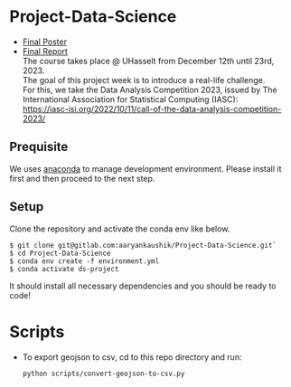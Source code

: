 # Project-Data-Science
- [Final Poster](https://github.com/aaryankaushik/Project-Data-Science/blob/55e443949e1d49ae8280690952470d0ce7bc2cce/Poster.pdf)
- [Final Report](https://github.com/aaryankaushik/Project-Data-Science/blob/0967c940deb32ef7a6f05b28d7e568ed21e7f577/Report.pdf) \
The course takes place @ UHasselt from December 12th until 23rd, 2023.\
The goal of this project week is to introduce a real-life challenge.\
For this, we take the Data Analysis Competition 2023,  issued by The International Association for Statistical Computing (IASC):\
https://iasc-isi.org/2022/10/11/call-of-the-data-analysis-competition-2023/

## Prequisite

We uses [anaconda](https://www.anaconda.com/products/distribution) to manage development environment. Please install it first and then proceed to the next step.

## Setup

Clone the repository and activate the conda env like below.

```
$ git clone git@gitlab.com:aaryankaushik/Project-Data-Science.git`
$ cd Project-Data-Science
$ conda env create -f environment.yml
$ conda activate ds-project
```

It should install all necessary dependencies and you should be ready to code!

# Scripts

- To export geojson to csv, cd to this repo directory and run:
    ```
    python scripts/convert-geojson-to-csv.py
    ```
